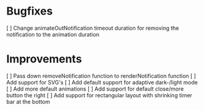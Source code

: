 # Bugfixes
[ ] Change animateOutNotification timeout duration for removing the notification to the animation duration

# Improvements
[ ] Pass down removeNotification function to renderNotification function
[ ] Add support for SVG's
[ ] Add default support for adaptive dark-/light mode
[ ] Add more default animations
[ ] Add support for default close/more button the right
[ ] Add support for rectangular layout with shrinking timer bar at the bottom